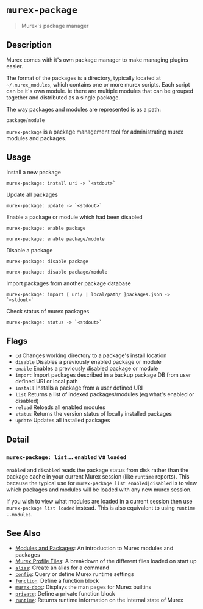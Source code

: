 # `murex-package`

> Murex's package manager

## Description

Murex comes with it's own package manager to make managing plugins easier.

The format of the packages is a directory, typically located at `~/.murex_modules`,
which contains one or more murex scripts. Each script can be it's own module.
ie there are multiple modules that can be grouped together and distributed as a
single package.

The way packages and modules are represented is as a path:

    package/module

`murex-package` is a package management tool for administrating murex modules
and packages.

## Usage

Install a new package

    murex-package: install uri -> `<stdout>`

Update all packages

    murex-package: update -> `<stdout>`

Enable a package or module which had been disabled

    murex-package: enable package

    murex-package: enable package/module

Disable a package

    murex-package: disable package

    murex-package: disable package/module

Import packages from another package database

    murex-package: import [ uri/ | local/path/ ]packages.json -> `<stdout>`

Check status of murex packages

    murex-package: status -> `<stdout>`

## Flags

- `cd`
  Changes working directory to a package's install location
- `disable`
  Disables a previously enabled package or module
- `enable`
  Enables a previously disabled package or module
- `import`
  Import packages described in a backup package DB from user defined URI or local path
- `install`
  Installs a package from a user defined URI
- `list`
  Returns a list of indexed packages/modules (eg what's enabled or disabled)
- `reload`
  Reloads all enabled modules
- `status`
  Returns the version status of locally installed packages
- `update`
  Updates all installed packages

## Detail

### `murex-package: list`... `enabled` vs `loaded`

`enabled` and `disabled` reads the package status from disk rather than the
package cache in your current Murex session (like `runtime` reports). This
because the typical use for `murex-package list enabled|disabled` is to view
which packages and modules will be loaded with any new murex session.

If you wish to view what modules are loaded in a current session then use
`murex-package list loaded` instead. This is also equivalent to using
`runtime --modules`.

## See Also

- [Modules and Packages](../user-guide/modules.md):
  An introduction to Murex modules and packages
- [Murex Profile Files](../user-guide/profile.md):
  A breakdown of the different files loaded on start up
- [`alias`](./alias.md):
  Create an alias for a command
- [`config`](./config.md):
  Query or define Murex runtime settings
- [`function`](./function.md):
  Define a function block
- [`murex-docs`](./murex-docs.md):
  Displays the man pages for Murex builtins
- [`private`](./private.md):
  Define a private function block
- [`runtime`](./runtime.md):
  Returns runtime information on the internal state of Murex
